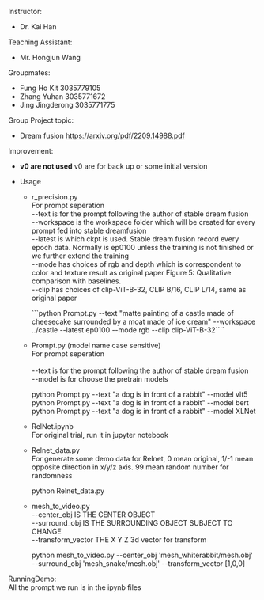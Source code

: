 Instructor:
- Dr. Kai Han

Teaching Assistant:
- Mr. Hongjun Wang

Groupmates:
- Fung Ho Kit 3035779105
- Zhang Yuhan 3035771672
- Jing Jingderong 3035771775

Group Project topic:
- Dream fusion https://arxiv.org/pdf/2209.14988.pdf

Improvement:
- **v0 are not used**
v0 are for back up or some initial version

- Usage

  - r_precision.py <br>
  For prompt seperation <br>
  --text is for the prompt following the author of stable dream fusion <br>
  --workspace is the workspace folder which will be created for every prompt fed into stable dreamfusion <br>
  --latest is which ckpt is used. Stable dream fusion record every epoch data. Normally is ep0100 unless the training is not finished or we further extend the training <br>
  --mode has choices of rgb and depth which is correspondent to color and texture result as original paper Figure 5: Qualitative comparison with baselines. <br>
  --clip has choices of clip-ViT-B-32, CLIP B/16, CLIP L/14, same as original paper <br>

      ```python Prompt.py --text "matte painting of a castle made of cheesecake surrounded by a moat made of ice cream" --workspace ../castle --latest ep0100 --mode rgb --clip clip-ViT-B-32````

  - Prompt.py (model name case sensitive) <br>
  For prompt seperation <br> <br>
  --text is for the prompt following the author of stable dream fusion <br>
  --model is for choose the pretrain models <br>

      python Prompt.py --text "a dog is in front of a rabbit" --model vlt5
      python Prompt.py --text "a dog is in front of a rabbit" --model bert
      python Prompt.py --text "a dog is in front of a rabbit" --model XLNet

  - RelNet.ipynb <br>
  For original trial, run it in jupyter notebook <br>

  - Relnet_data.py <br>
  For generate some demo data for Relnet, 0 mean original, 1/-1 mean opposite direction in x/y/z axis. 99 mean random number for randomness <br>

      python Relnet_data.py

  - mesh_to_video.py <br>
  --center_obj IS THE CENTER OBJECT <br>
  --surround_obj IS THE SURROUNDING OBJECT SUBJECT TO CHANGE <br>
  --transform_vector THE X Y Z 3d vector for transform <br>

      python mesh_to_video.py --center_obj 'mesh_whiterabbit/mesh.obj' --surround_obj 'mesh_snake/mesh.obj' --transform_vector [1,0,0]






RunningDemo:    
    All the prompt we run is in the ipynb files
